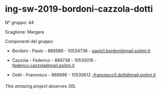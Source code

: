 # ing-sw-2019-bordoni-cazzola-dotti
N° gruppo: 44

Scaglione: Margara

Componenti del gruppo:

- Bordoni - Paolo - 868589 - 10534736 - paolo1.bordoni@mail.polimi.it

- Cazzola - Federico - 869738 - 10530016 - federico.cazzola@mail.polimi.it

- Dotti - Francesco - 868896 - 10530612 -francesco3.dotti@mail.polimi.it

###### This amazing project deserves 30L
